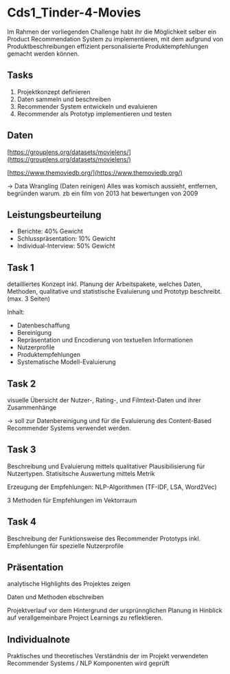 # Cds1_Tinder-4-Movies
Im Rahmen der vorliegenden Challenge habt ihr die Möglichkeit selber ein Product Recommendation System zu implementieren, mit dem aufgrund von Produktbeschreibungen effizient personalisierte Produktempfehlungen gemacht werden können. 


## Tasks

1. Projektkonzept definieren
2. Daten sammeln und beschreiben
3. Recommender System entwickeln und evaluieren
4. Recommender als Prototyp implementieren und testen

## Daten

[https://grouplens.org/datasets/movielens/](https://grouplens.org/datasets/movielens/)

[https://www.themoviedb.org/](https://www.themoviedb.org/)

-> Data Wrangling (Daten reinigen)
Alles was komisch aussieht, entfernen, begründen warum. zb ein film von 2013 hat bewertungen von 2009


## **Leistungsbeurteilung**

- Berichte: 40% Gewicht
- Schlusspräsentation: 10% Gewicht
- Individual-Interview: 50% Gewicht


## Task 1

detailliertes Konzept inkl. Planung der Arbeitspakete, welches Daten, Methoden, qualitative und statistische Evaluierung und Prototyp beschreibt. (max. 3 Seiten)

Inhalt: 

- Datenbeschaffung
- Bereinigung
- Repräsentation und Encodierung von textuellen Informationen
- Nutzerprofile
- Produktempfehlungen
- Systematische Modell-Evaluierung


## Task 2

visuelle Übersicht der Nutzer-, Rating-, und Filmtext-Daten und ihrer Zusammenhänge

→ soll zur Datenbereinigung und für die Evaluierung des Content-Based Recommender Systems verwendet werden.


## Task 3

Beschreibung und Evaluierung mittels qualitativer Plausibilisierung für Nutzertypen. Statisitsche Auswertung mittels Metrik

Erzeugung der Empfehlungen: NLP-Algorithmen (TF-IDF, LSA, Word2Vec)

3 Methoden für Empfehlungen im Vektorraum


## Task 4

Beschreibung der Funktionsweise des Recommender Prototyps inkl. Empfehlungen für spezielle Nutzerprofile


## Präsentation

analytische Highlights des Projektes zeigen

Daten und Methoden ebschreiben

Projektverlauf vor dem Hintergrund der ursprünnglichen Planung in Hinblick auf verallgemeinbare Project Learnings zu reflektieren.


## Individualnote

Praktisches und theoretisches Verständnis der im Projekt verwendeten Recommender Systems / NLP Komponenten wird geprüft
